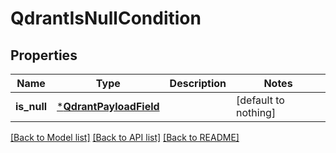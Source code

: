 # QdrantIsNullCondition


## Properties
Name | Type | Description | Notes
------------ | ------------- | ------------- | -------------
**is_null** | [***QdrantPayloadField**](QdrantPayloadField.md) |  | [default to nothing]


[[Back to Model list]](../README.md#models) [[Back to API list]](../README.md#api-endpoints) [[Back to README]](../README.md)


